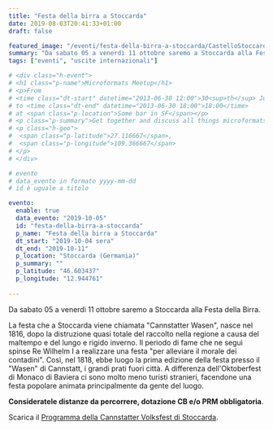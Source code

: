 ```yaml
---
title: "Festa della birra a Stoccarda"
date: 2019-08-03T20:41:33+01:00
draft: false

featured_image: "/eventi/festa-della-birra-a-stoccarda/CastelloStoccarda.jpg"
summary: "Da sabato 05 a venerdì 11 ottobre saremo a Stoccarda alla Festa della Birra ..."
tags: ["eventi", "uscite internazionali"]

# <div class="h-event">
# <h1 class="p-name">Microformats Meetup</h1>
# <p>From 
# <time class="dt-start" datetime="2013-06-30 12:00">30<sup>th</sup> June 2013, 12:00</time>
# to <time class="dt-end" datetime="2013-06-30 18:00">18:00</time>
# at <span class="p-location">Some bar in SF</span></p>
# <p class="p-summary">Get together and discuss all things microformats-related.</p>
# <p class="h-geo">
#  <span class="p-latitude">27.116667</span>,
#  <span class="p-longitude">109.366667</span>
# </p>
# </div>

# evento 
# data_evento in formato yyyy-mm-dd
# id è uguale a titolo

evento:
  enable: true
  data_evento: "2019-10-05"
  id: "festa-della-birra-a-stoccarda"
  p_name: "Festa della birra a Stoccarda"
  dt_start: "2019-10-04 sera"
  dt_end: "2019-10-11"
  p_location: "Stoccarda (Germania)"
  p_summary: ""
  p_latitude: "46.603437"
  p_longitude: "12.944761"
  
---
```


Da sabato 05 a venerdì 11 ottobre saremo a Stoccarda alla Festa della Birra.

La festa che a Stoccarda viene chiamata "Cannstatter Wasen", nasce nel 1816, dopo la distruzione quasi totale del raccolto nella regione a causa del maltempo e del lungo e rigido inverno. Il periodo di fame che ne seguì spinse Re Wilhelm I a realizzare una festa "per alleviare il morale dei contadini". Così, nel 1818, ebbe luogo la prima edizione della festa presso il "Wasen" di Cannstatt, i grandi prati fuori città. A differenza dell'Oktoberfest di Monaco di Baviera ci sono molto meno turisti stranieri, facendone una festa popolare animata principalmente da gente del luogo.

**Consideratele distanze da percorrere, dotazione CB e/o PRM obbligatoria**.

Scarica il [Programma della Cannstatter Volksfest di Stoccarda](ProgrammaFestaBirraStoccarda.pdf).